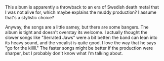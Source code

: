 This album is apparently a throwback to an era of Swedish death
metal that I was not alive for, which maybe explains the muddy
production? I assume that's a stylistic choice?

Anyway, the songs are a little samey, but there are some bangers.
The album is tight and doesn't overstay its welcome. I
actually thought the slower songs like "Serrated Jaws" were a bit
better: the band can lean into its heavy sound, and the vocalist
is quite good. I love the way that he says "go for the killll."
The faster songs might be better if the production
were sharper, but I probably don't know what I'm talking about.

